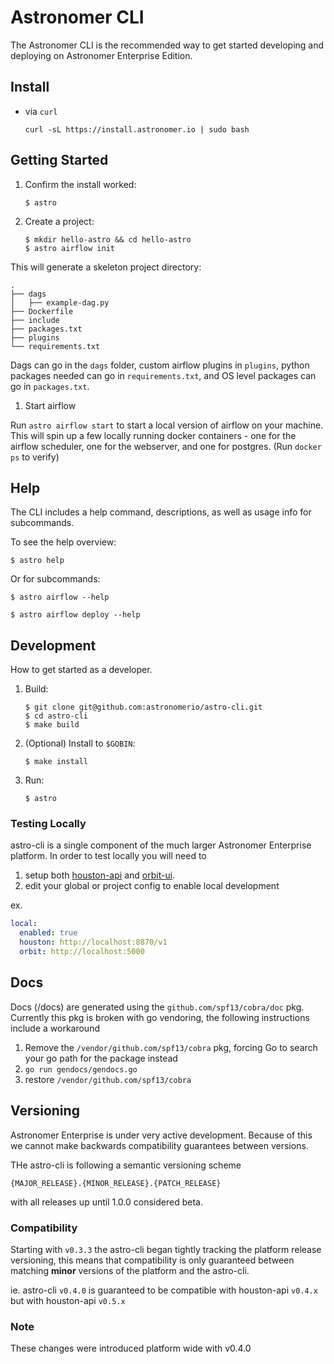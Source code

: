# Astronomer CLI

The Astronomer CLI is the recommended way to get started developing and deploying on Astronomer Enterprise Edition.

## Install

- via `curl`
    ```
    curl -sL https://install.astronomer.io | sudo bash
    ```

## Getting Started

1. Confirm the install worked:

    ```
    $ astro
    ```

2. Create a project:

    ```
    $ mkdir hello-astro && cd hello-astro
    $ astro airflow init
    ```
    
This will generate a skeleton project directory:
```
.
├── dags
│   ├── example-dag.py
├── Dockerfile
├── include
├── packages.txt
├── plugins
└── requirements.txt

```

Dags can go in the `dags` folder, custom airflow plugins in `plugins`, python packages needed can go in `requirements.txt`, and OS level packages can go in `packages.txt`.

1. Start airflow

Run `astro airflow start` to start a local version of airflow on your machine. This will spin up a few locally running docker containers - one for the airflow scheduler, one for the webserver, and one for postgres.
(Run `docker ps` to verify)

## Help

The CLI includes a help command, descriptions, as well as usage info for subcommands.

To see the help overview:

```
$ astro help
```

Or for subcommands:

```
$ astro airflow --help
```

```
$ astro airflow deploy --help
```

## Development

How to get started as a developer.

1. Build:

    ```
    $ git clone git@github.com:astronomerio/astro-cli.git
    $ cd astro-cli
    $ make build
    ```

1. (Optional) Install to `$GOBIN`:

    ```
    $ make install
    ```

1. Run:

    ```
    $ astro
    ```

### Testing Locally 
astro-cli is a single component of the much larger Astronomer Enterprise platform. In order to test locally you will need to 

1. setup both [houston-api](https://github.com/astronomerio/houston-api) and [orbit-ui](https://github.com/astronomerio/orbit-ui).
2. edit your global or project config to enable local development

ex.

```yaml
local:
  enabled: true
  houston: http://localhost:8870/v1
  orbit: http://localhost:5000
```

## Docs
Docs (/docs) are generated using the `github.com/spf13/cobra/doc` pkg. Currently this pkg is broken with go vendoring, the following instructions include a workaround

1. Remove the `/vendor/github.com/spf13/cobra` pkg, forcing Go to search your go path for the package instead
2. `go run gendocs/gendocs.go`
3. restore `/vendor/github.com/spf13/cobra`

## Versioning

Astronomer Enterprise is under very active development. Because of this we cannot make backwards compatibility guarantees between versions.

THe astro-cli is following a semantic versioning scheme

`{MAJOR_RELEASE}.{MINOR_RELEASE}.{PATCH_RELEASE}`

with all releases up until 1.0.0 considered beta.


### Compatibility
Starting with `v0.3.3` the astro-cli began tightly tracking the platform release versioning, this means that compatibility is only guaranteed between matching __minor__ versions of the platform and the astro-cli.

ie. astro-cli `v0.4.0` is guaranteed to be compatible with houston-api `v0.4.x` but with houston-api `v0.5.x`

### Note
These changes were introduced platform wide with v0.4.0
